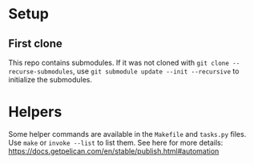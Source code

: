 # Setup

## First clone

This repo contains submodules. If it was not cloned with `git clone --recurse-submodules`,
use `git submodule update --init --recursive` to initialize the submodules.

# Helpers

Some helper commands are available in the `Makefile` and `tasks.py` files.
Use `make` or `invoke --list` to list them.
See here for more details: https://docs.getpelican.com/en/stable/publish.html#automation
